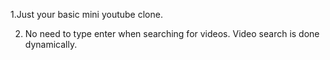 1.Just your basic mini youtube clone.

2. No need to type enter when searching for videos. Video search is done dynamically.

